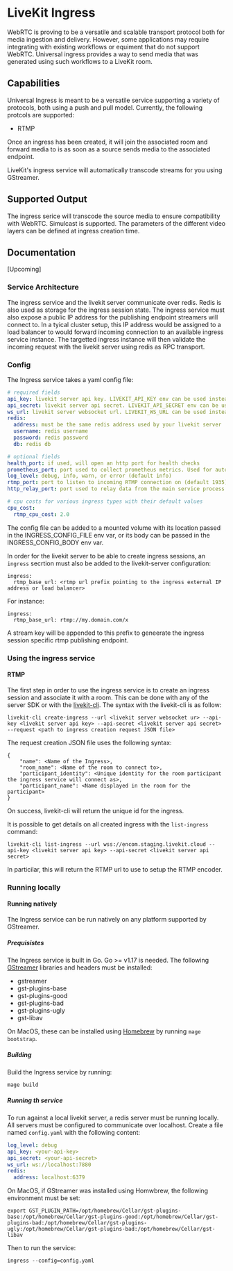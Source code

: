 # LiveKit Ingress

WebRTC is proving to be a versatile and scalable transport protocol both for media ingestion and delivery. However, some applications may require integrating with existing workflows or equiment that do not support WebRTC. Universal ingress provides a way to send media that was generated using such workflows to a LiveKit room. 

## Capabilities

Universal Ingress is meant to be a versatile service supporting a variety of protocols, both using a push and pull model. Currently, the following protcols are supported:
- RTMP

Once an ingress has been created, it will join the associated room and forward media to is as soon as a source sends media to the associated endpoint. 

LiveKit's ingress service will automatically transcode streams for you using GStreamer.

## Supported Output

The ingress serice will transcode the source media to ensure compatibility with WebRTC. Simulcast is supported. The parameters of the different video layers can be defined at ingress creation time. 

## Documentation

[Upcoming]

### Service Architecture

The ingress service and the livekit server communicate over redis. Redis is also used as storage for the ingress session state. The ingress service must also expose a public IP address for the publishing endpoint streamers will connect to. In a tyical cluster setup, this IP address would be assigned to a load balancer to would forward incoming connection to an available ingress service instance. The targetted ingress instance will then validate the incoming request with the livekit server using redis as RPC transport. 

### Config

The Ingress service takes a yaml config file:

```yaml
# required fields
api_key: livekit server api key. LIVEKIT_API_KEY env can be used instead
api_secret: livekit server api secret. LIVEKIT_API_SECRET env can be used instead
ws_url: livekit server websocket url. LIVEKIT_WS_URL can be used instead
redis:
  address: must be the same redis address used by your livekit server
  username: redis username
  password: redis password
  db: redis db

# optional fields
health_port: if used, will open an http port for health checks
prometheus_port: port used to collect prometheus metrics. Used for autoscaling
log_level: debug, info, warn, or error (default info)
rtmp_port: port to listen to incoming RTMP connection on (default 1935)
http_relay_port: port used to relay data from the main service process to the per ingress handler process (default 9090)

# cpu costs for various ingress types with their default values
cpu_cost:
  rtmp_cpu_cost: 2.0
```

The config file can be added to a mounted volume with its location passed in the INGRESS_CONFIG_FILE env var, or its body can be passed in the INGRESS_CONFIG_BODY env var.

In order for the livekit server to be able to create ingress sessions, an `ingress` secrtion must also be added to the livekit-server configuration:

```
ingress:
  rtmp_base_url: <rtmp url prefix pointing to the ingress external IP address or load balancer>
```

For instance:
```
ingress:
  rtmp_base_url: rtmp://my.domain.com/x
```

A stream key will be appended to this prefix to geneerate the ingress session specific rtmp publishing endpoint.

### Using the ingress service

#### RTMP

The first step in order to use the ingress service is to create an ingress session and associate it with a room. This can be done with any of the server SDK or with the [livekit-cli](https://github.com/livekit/livekit-cli). The syntax with the livekit-cli is as follow:

`livekit-cli create-ingress --url <livekit server websocket ur> --api-key <livekit server api key> --api-secret <livekit server api secret> --request <path to ingress creation request JSON file>`

The request creation JSON file uses the following syntax:

```
{
    "name": <Name of the Ingress>,
    "room_name": <Name of the room to connect to>,
    "participant_identity": <Unique identity for the room participant the ingress service will connect as>,
    "participant_name": <Name displayed in the room for the participant>
}
```

On success, livekit-cli will return the unique id for the ingress. 

It is possible to get details on all created ingress with the `list-ingress` command:

`livekit-cli list-ingress --url wss://encom.staging.livekit.cloud --api-key <livekit server api key> --api-secret <livekit server api secret>`

In particilar, this will return the RTMP url to use to setup the RTMP encoder. 

### Running locally

#### Running natively

The Ingress service can be run natively on any platform supported by GStreamer.

##### Prequisistes

The Ingress service is built in Go. Go >= v1.17 is needed. The following [GStreamer](https://gstreamer.freedesktop.org/) libraries and headers must be installed:
- gstreamer
- gst-plugins-base
- gst-plugins-good
- gst-plugins-bad
- gst-plugins-ugly
- gst-libav

On MacOS, these can be installed using [Homebrew](https://brew.sh/) by running `mage bootstrap`. 

##### Building

Build the Ingress service by running:

`mage build`

##### Running th service

To run against a local livekit server, a redis server must be running locally. All servers must be configured to communicate over localhost. Create a file named `config.yaml` with the following content:

```yaml
log_level: debug
api_key: <your-api-key>
api_secret: <your-api-secret>
ws_url: ws://localhost:7880
redis:
  address: localhost:6379
```

On MacOS, if GStreamer was installed using Homwbrew, the following environment must be set:
```shell
export GST_PLUGIN_PATH=/opt/homebrew/Cellar/gst-plugins-base:/opt/homebrew/Cellar/gst-plugins-good:/opt/homebrew/Cellar/gst-plugins-bad:/opt/homebrew/Cellar/gst-plugins-ugly:/opt/homebrew/Cellar/gst-plugins-bad:/opt/homebrew/Cellar/gst-libav 
```

Then to run the service:

```shell
ingress --config=config.yaml
```

